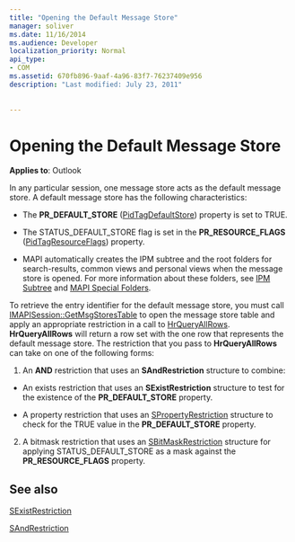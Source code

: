 ```yaml
---
title: "Opening the Default Message Store"
manager: soliver
ms.date: 11/16/2014
ms.audience: Developer
localization_priority: Normal
api_type:
- COM
ms.assetid: 670fb896-9aaf-4a96-83f7-76237409e956
description: "Last modified: July 23, 2011"
 
 
---
```


# Opening the Default Message Store

  
  
**Applies to**: Outlook 
  
In any particular session, one message store acts as the default message store. A default message store has the following characteristics:
  
- The **PR_DEFAULT_STORE** ([PidTagDefaultStore](pidtagdefaultstore-canonical-property.md)) property is set to TRUE.
    
- The STATUS_DEFAULT_STORE flag is set in the **PR_RESOURCE_FLAGS** ([PidTagResourceFlags](pidtagresourceflags-canonical-property.md)) property.
    
- MAPI automatically creates the IPM subtree and the root folders for search-results, common views and personal views when the message store is opened. For more information about these folders, see [IPM Subtree](ipm-subtree.md) and [MAPI Special Folders](mapi-special-folders.md). 
    
To retrieve the entry identifier for the default message store, you must call [IMAPISession::GetMsgStoresTable](imapisession-getmsgstorestable.md) to open the message store table and apply an appropriate restriction in a call to [HrQueryAllRows](hrqueryallrows.md). **HrQueryAllRows** will return a row set with the one row that represents the default message store. The restriction that you pass to **HrQueryAllRows** can take on one of the following forms: 
  
1. An **AND** restriction that uses an **SAndRestriction** structure to combine: 
    
  - An exists restriction that uses an **SExistRestriction** structure to test for the existence of the **PR_DEFAULT_STORE** property. 
    
  - A property restriction that uses an [SPropertyRestriction](spropertyrestriction.md) structure to check for the TRUE value in the **PR_DEFAULT_STORE** property. 
    
2. A bitmask restriction that uses an [SBitMaskRestriction](sbitmaskrestriction.md) structure for applying STATUS_DEFAULT_STORE as a mask against the **PR_RESOURCE_FLAGS** property. 
    
## See also



[SExistRestriction](sexistrestriction.md)
  
[SAndRestriction](sandrestriction.md)

